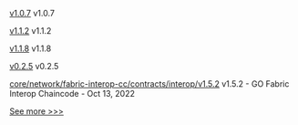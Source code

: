 
[v1.0.7](https://github.com/hyperledger/indy-shared-gha/releases/tag/v1.0.7) v1.0.7

[v1.1.2](https://github.com/hyperledger/firefly-transaction-manager/releases/tag/v1.1.2) v1.1.2

[v1.1.8](https://github.com/hyperledger/firefly-sdk-nodejs/releases/tag/v1.1.8) v1.1.8

[v0.2.5](https://github.com/hyperledger/aries-framework-javascript/releases/tag/v0.2.5) v0.2.5

[core/network/fabric-interop-cc/contracts/interop/v1.5.2](https://github.com/hyperledger-labs/weaver-dlt-interoperability/releases/tag/core/network/fabric-interop-cc/contracts/interop/v1.5.2) v1.5.2 - GO Fabric Interop Chaincode - Oct 13, 2022


[See more >>>](https://start-here.hyperledger.org/releases)
